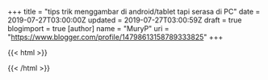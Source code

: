 +++
title = "tips trik menggambar di android/tablet tapi serasa di PC"
date = 2019-07-27T03:00:00Z
updated = 2019-07-27T03:00:59Z
draft = true
blogimport = true 
[author]
	name = "MuryP"
	uri = "https://www.blogger.com/profile/14798613158789333825"
+++

 {{< html >}} 

{{< /html >}}
